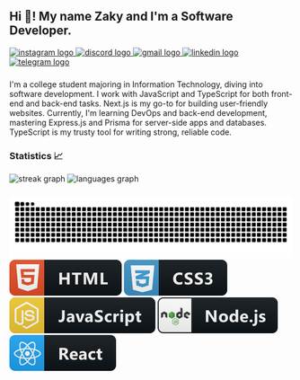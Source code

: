 <h2 align="left">Hi 👋! My name Zaky and I'm a Software Developer.</h2>
<div align="left">
  <a href="https://www.instagram.com/azzakyanh/" >
    <img src="https://img.shields.io/static/v1?message=Instagram&logo=instagram&label=&color=E4405F&logoColor=white&labelColor=&style=for-the-badge" height="30" alt="instagram logo"  />
  </a>
  <a href="https://discord.com/users/1000673387343003648" >
    <img src="https://img.shields.io/static/v1?message=Discord&logo=discord&label=&color=7289DA&logoColor=white&labelColor=&style=for-the-badge" height="30" alt="discord logo"  />
  </a>
  <a href="#" >
    <img src="https://img.shields.io/static/v1?message=Gmail&logo=gmail&label=&color=D14836&logoColor=white&labelColor=&style=for-the-badge" height="30" alt="gmail logo"  />
  </a>
  <a href="https://www.linkedin.com/in/zakyirwansyahandhika/" >
    <img src="https://img.shields.io/static/v1?message=LinkedIn&logo=linkedin&label=&color=0077B5&logoColor=white&labelColor=&style=for-the-badge" height="30" alt="linkedin logo"  />
  </a>
  <a href="https://msng.link/o?@jack7261=tg" >
    <img src="https://img.shields.io/static/v1?message=Telegram&logo=telegram&label=&color=2CA5E0&logoColor=white&labelColor=&style=for-the-badge" height="30" alt="telegram logo"  />
  </a>
</div>

###

<p>I'm a college student majoring in Information Technology, diving into software development. I work with JavaScript and TypeScript for both front-end and back-end tasks. Next.js is my go-to for building user-friendly websites. Currently, I'm learning DevOps and back-end development, mastering Express.js and Prisma for server-side apps and databases. TypeScript is my trusty tool for writing strong, reliable code.</p>

###

### Statistics 📈

<div align="left">
  <img src="https://streak-stats.demolab.com?user=azzaky9&locale=en&mode=weekly&theme=swift&hide_border=false&border_radius=5" height="150" alt="streak graph"  />
  <img src="https://github-readme-stats.vercel.app/api/top-langs?username=azzaky9&locale=en&hide_title=false&layout=compact&card_width=320&langs_count=4&theme=swift&hide_border=false" height="150" alt="languages graph"  />
</div>

###

<img src="https://raw.githubusercontent.com/azzaky9/azzaky9/output/snake.svg" alt="Snake animation" />

<div align="left">
    <img src="https://github.com/MikeCodesDotNET/ColoredBadges/blob/master/svg/dev/languages/html.svg" />
    <img src="https://github.com/MikeCodesDotNET/ColoredBadges/blob/master/svg/dev/languages/css3.svg" />
    <img src="https://github.com/MikeCodesDotNET/ColoredBadges/blob/master/svg/dev/languages/js.svg" alt="js">
    <img src="https://github.com/MikeCodesDotNET/ColoredBadges/blob/master/svg/dev/frameworks/nodejs.svg" alt="nodejs">
    <img src="https://github.com/MikeCodesDotNET/ColoredBadges/blob/master/svg/dev/frameworks/react.svg" alt="react">
</div>

###


